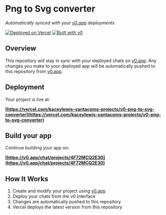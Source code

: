 # Png to Svg converter

*Automatically synced with your [v0.app](https://v0.app) deployments*

[![Deployed on Vercel](https://img.shields.io/badge/Deployed%20on-Vercel-black?style=for-the-badge&logo=vercel)](https://vercel.com/kaceylewis-vantacoms-projects/v0-png-to-svg-converter)
[![Built with v0](https://img.shields.io/badge/Built%20with-v0.app-black?style=for-the-badge)](https://v0.app/chat/projects/4F72MCQ2E30)

## Overview

This repository will stay in sync with your deployed chats on [v0.app](https://v0.app).
Any changes you make to your deployed app will be automatically pushed to this repository from [v0.app](https://v0.app).

## Deployment

Your project is live at:

**[https://vercel.com/kaceylewis-vantacoms-projects/v0-png-to-svg-converter](https://vercel.com/kaceylewis-vantacoms-projects/v0-png-to-svg-converter)**

## Build your app

Continue building your app on:

**[https://v0.app/chat/projects/4F72MCQ2E30](https://v0.app/chat/projects/4F72MCQ2E30)**

## How It Works

1. Create and modify your project using [v0.app](https://v0.app)
2. Deploy your chats from the v0 interface
3. Changes are automatically pushed to this repository
4. Vercel deploys the latest version from this repository
